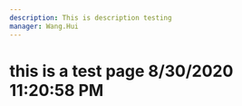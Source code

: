 ```yaml
---
description: This is description testing
manager: Wang.Hui
---
```

# this is a test page 8/30/2020 11:20:58 PM